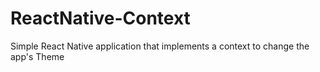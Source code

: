 # ReactNative-Context
Simple React Native application that implements a context to change the app's Theme
